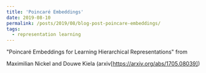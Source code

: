 ```yaml
---
title: 'Poincaré Embeddings'
date: 2019-08-10
permalink: /posts/2019/08/blog-post-poincare-embeddings/
tags:
  - representation learning
---
```


"Poincaré Embeddings for Learning Hierarchical Representations" from 

Maximilian Nickel and Douwe Kiela (arxiv[https://arxiv.org/abs/1705.08039])
